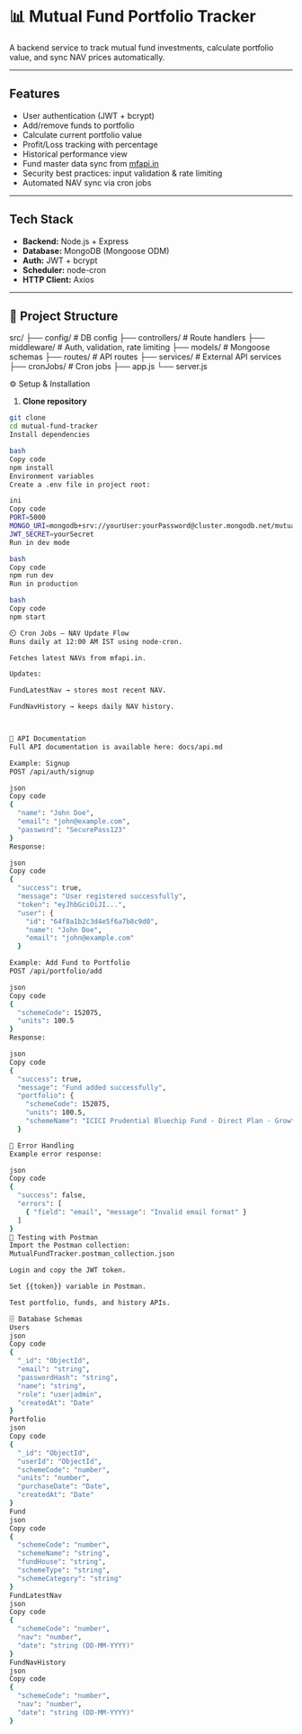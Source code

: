 # 📊 Mutual Fund Portfolio Tracker

A backend service to track mutual fund investments, calculate portfolio value, and sync NAV prices automatically.

---

##  Features
-  User authentication (JWT + bcrypt)
-  Add/remove funds to portfolio
-  Calculate current portfolio value
-  Profit/Loss tracking with percentage
-  Historical performance view
-  Fund master data sync from [mfapi.in](https://www.mfapi.in/)
-  Security best practices: input validation & rate limiting
-  Automated NAV sync via cron jobs

---

##  Tech Stack
- **Backend:** Node.js + Express
- **Database:** MongoDB (Mongoose ODM)
- **Auth:** JWT + bcrypt
- **Scheduler:** node-cron
- **HTTP Client:** Axios

---

## 📂 Project Structure
src/
├── config/ # DB config
├── controllers/ # Route handlers
├── middleware/ # Auth, validation, rate limiting
├── models/ # Mongoose schemas
├── routes/ # API routes
├── services/ # External API services
├── cronJobs/ # Cron jobs
├── app.js
└── server.js


 ⚙️ Setup & Installation

1. **Clone repository**
```bash
git clone 
cd mutual-fund-tracker
Install dependencies

bash
Copy code
npm install
Environment variables
Create a .env file in project root:

ini
Copy code
PORT=5000
MONGO_URI=mongodb+srv://yourUser:yourPassword@cluster.mongodb.net/mutualFundDB
JWT_SECRET=yourSecret
Run in dev mode

bash
Copy code
npm run dev
Run in production

bash
Copy code
npm start

⏲️ Cron Jobs – NAV Update Flow
Runs daily at 12:00 AM IST using node-cron.

Fetches latest NAVs from mfapi.in.

Updates:

FundLatestNav → stores most recent NAV.

FundNavHistory → keeps daily NAV history.



📌 API Documentation
Full API documentation is available here: docs/api.md

Example: Signup
POST /api/auth/signup

json
Copy code
{
  "name": "John Doe",
  "email": "john@example.com",
  "password": "SecurePass123"
}
Response:

json
Copy code
{
  "success": true,
  "message": "User registered successfully",
  "token": "eyJhbGciOiJI...",
  "user": {
    "id": "64f8a1b2c3d4e5f6a7b8c9d0",
    "name": "John Doe",
    "email": "john@example.com"
  }

Example: Add Fund to Portfolio
POST /api/portfolio/add

json
Copy code
{
  "schemeCode": 152075,
  "units": 100.5
}
Response:

json
Copy code
{
  "success": true,
  "message": "Fund added successfully",
  "portfolio": {
    "schemeCode": 152075,
    "units": 100.5,
    "schemeName": "ICICI Prudential Bluechip Fund - Direct Plan - Growth"
  }

🚨 Error Handling
Example error response:

json
Copy code
{
  "success": false,
  "errors": [
    { "field": "email", "message": "Invalid email format" }
  ]
}
🧪 Testing with Postman
Import the Postman collection:
MutualFundTracker.postman_collection.json

Login and copy the JWT token.

Set {{token}} variable in Postman.

Test portfolio, funds, and history APIs.

🗄️ Database Schemas
Users
json
Copy code
{
  "_id": "ObjectId",
  "email": "string",
  "passwordHash": "string",
  "name": "string",
  "role": "user|admin",
  "createdAt": "Date"
}
Portfolio
json
Copy code
{
  "_id": "ObjectId",
  "userId": "ObjectId",
  "schemeCode": "number",
  "units": "number",
  "purchaseDate": "Date",
  "createdAt": "Date"
}
Fund
json
Copy code
{
  "schemeCode": "number",
  "schemeName": "string",
  "fundHouse": "string",
  "schemeType": "string",
  "schemeCategory": "string"
}
FundLatestNav
json
Copy code
{
  "schemeCode": "number",
  "nav": "number",
  "date": "string (DD-MM-YYYY)"
}
FundNavHistory
json
Copy code
{
  "schemeCode": "number",
  "nav": "number",
  "date": "string (DD-MM-YYYY)"
}
